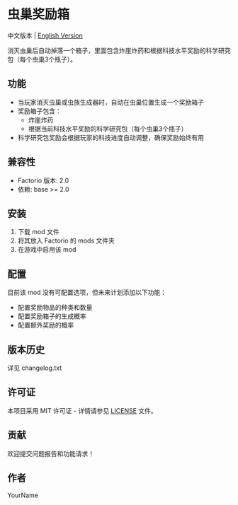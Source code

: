 # 虫巢奖励箱

中文版本 | [English Version](README.md)

消灭虫巢后自动掉落一个箱子，里面包含炸崖炸药和根据科技水平奖励的科学研究包（每个虫巢3个瓶子）。

## 功能

- 当玩家消灭虫巢或虫族生成器时，自动在虫巢位置生成一个奖励箱子
- 奖励箱子包含：
  - 炸崖炸药
  - 根据当前科技水平奖励的科学研究包（每个虫巢3个瓶子）
- 科学研究包奖励会根据玩家的科技进度自动调整，确保奖励始终有用

## 兼容性

- Factorio 版本: 2.0
- 依赖: base >= 2.0

## 安装

1. 下载 mod 文件
2. 将其放入 Factorio 的 mods 文件夹
3. 在游戏中启用该 mod

## 配置

目前该 mod 没有可配置选项，但未来计划添加以下功能：
- 配置奖励物品的种类和数量
- 配置奖励箱子的生成概率
- 配置额外奖励的概率

## 版本历史

详见 changelog.txt

## 许可证

本项目采用 MIT 许可证 - 详情请参见 [LICENSE](LICENSE) 文件。

## 贡献

欢迎提交问题报告和功能请求！

## 作者

YourName